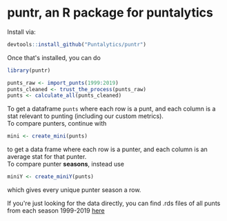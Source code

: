 # puntr, an R package for puntalytics

Install via:
```R
devtools::install_github("Puntalytics/puntr")
```
Once that's installed, you can do
```R
library(puntr)

punts_raw <- import_punts(1999:2019)
punts_cleaned <- trust_the_process(punts_raw)
punts <- calculate_all(punts_cleaned)
```
To get a dataframe `punts` where each row is a punt, and each column is a stat relevant to punting (including our custom metrics).  
To compare punters, continue with
```R
mini <- create_mini(punts)
```
to get a data frame where each row is a punter, and each column is an average stat for that punter.  
To compare punter **seasons**, instead use
```R
miniY <- create_miniY(punts)
```
which gives every unique punter season a row.  

If you're just looking for the data directly, you can find .rds files of all punts from each season 1999-2019 [here](https://github.com/Puntalytics/puntr-data/tree/master/data)
